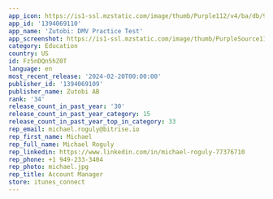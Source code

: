 ```yaml
---
app_icon: https://is1-ssl.mzstatic.com/image/thumb/Purple112/v4/ba/db/9d/badb9d7b-2e59-01d3-9868-121e6d2ba619/AppIcon-1x_U007emarketing-0-7-0-85-220.png/1024x1024bb.png
app_id: '1394069110'
app_name: 'Zutobi: DMV Practice Test'
app_screenshot: https://is1-ssl.mzstatic.com/image/thumb/PurpleSource116/v4/53/6f/d4/536fd418-47b9-00b5-5586-0feb7d2131f5/75d4be5c-cb08-481d-8387-0e897352e669__Uf8ff_13_Pro_Max__-_1.png/1284x2778bb.png
category: Education
country: US
id: Fz5nDQn5hZ0T
language: en
most_recent_release: '2024-02-20T00:00:00'
publisher_id: '1394069109'
publisher_name: Zutobi AB
rank: '34'
release_count_in_past_year: '30'
release_count_in_past_year_category: 15
release_count_in_past_year_top_in_category: 33
rep_email: michael.roguly@bitrise.io
rep_first_name: Michael
rep_full_name: Michael Roguly
rep_linkedin: https://www.linkedin.com/in/michael-roguly-77376710
rep_phone: +1 949-233-3404
rep_photo: michael.jpg
rep_title: Account Manager
store: itunes_connect
---
```

